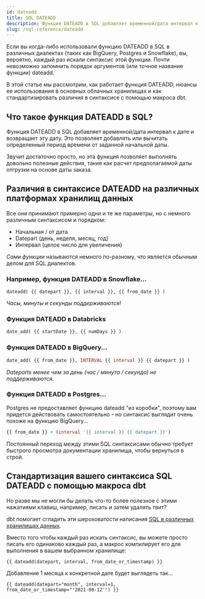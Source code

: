 ```yaml
---
id: dateadd
title: SQL DATEADD
description: Функция DATEADD в SQL добавляет временной/дата интервал к дате и возвращает эту дату. Это позволяет добавлять или вычитать определенный период времени от заданной начальной даты.
slug: /sql-reference/dateadd
---
```


<head>
    <title>Что такое функция SQL DATEADD?</title>
</head>

Если вы когда-либо использовали функцию DATEADD в SQL в различных диалектах (таких как BigQuery, Postgres и Snowflake), вы, вероятно, каждый раз искали синтаксис этой функции. Почти невозможно запомнить порядок аргументов (или точное название функции) dateadd.

В этой статье мы рассмотрим, как работает функция DATEADD, нюансы ее использования в основных облачных хранилищах и как стандартизировать различия в синтаксисе с помощью макроса dbt.

## Что такое функция DATEADD в SQL?

Функция DATEADD в SQL добавляет временной/дата интервал к дате и возвращает эту дату. Это позволяет добавлять или вычитать определенный период времени от заданной начальной даты.

Звучит достаточно просто, но эта функция позволяет выполнять довольно полезные действия, такие как расчет предполагаемой даты отгрузки на основе даты заказа.

## Различия в синтаксисе DATEADD на различных платформах хранилищ данных

Все они принимают примерно одни и те же параметры, но с немного различным синтаксисом и порядком:

- Начальная / от дата
- Datepart (день, неделя, месяц, год)
- Интервал (целое число для увеличения)

*Сами функции* называются немного по-разному, что является обычным делом для SQL диалектов.

### Например, функция DATEADD в Snowflake…

```
dateadd( {{ datepart }}, {{ interval }}, {{ from_date }} )
```

*Часы, минуты и секунды поддерживаются!*

### Функция DATEADD в Databricks

```sql
date_add( {{ startDate }}, {{ numDays }} )
```

### Функция DATEADD в BigQuery…

```sql
date_add( {{ from_date }}, INTERVAL {{ interval }} {{ datepart }} )
```

*Dateparts менее чем за день (час / минута / секунда) не поддерживаются.*

### Функция DATEADD в Postgres…

Postgres не предоставляет функцию dateadd "из коробки", поэтому вам придется действовать самостоятельно - но синтаксис выглядит очень похоже на функцию BigQuery…

```sql
{{ from_date }} + (interval '{{ interval }} {{ datepart }}')
```

Постоянный переход между этими SQL синтаксисами обычно требует быстрого просмотра документации хранилища, чтобы вернуться в строй.

## Стандартизация вашего синтаксиса SQL DATEADD с помощью макроса dbt

Но разве мы не могли бы делать что-то более полезное с этими нажатиями клавиш, например, писать и затем удалять твит?

dbt помогает сгладить эти шероховатости написания [SQL в различных хранилищах данных](https://docs.getdbt.com/reference/dbt-jinja-functions/cross-database-macros).

Вместо того чтобы каждый раз искать синтаксис, вы можете просто писать его одинаково каждый раз, а макрос компилирует его для выполнения в вашем выбранном хранилище:

```
{{ dateadd(datepart, interval, from_date_or_timestamp) }}
```

Добавление 1 месяца к конкретной дате будет выглядеть так…

```
{{ dateadd(datepart="month", interval=1, from_date_or_timestamp="'2021-08-12'") }}
```